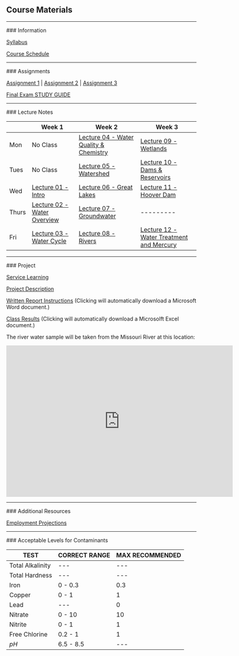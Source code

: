 ## Course Materials
<hr>
### Information

[Syllabus](/docs/Syllabus.pdf)

[Course Schedule](/docs/CourseSchedule.pdf)


<hr>
### Assignments

[Assignment 1](/docs/Assignment01.pdf) | [Assignment 2](/docs/Assignment02.pdf) | [Assignment 3](/docs/Assignment03.pdf)

[Final Exam STUDY GUIDE](/docs/StudyGuide.pdf)


<hr>
### Lecture Notes

|     | Week 1                                                  | Week 2                                                            | Week 3                                                                    |
|-----|---------------------------------------------------------|-------------------------------------------------------------------|---------------------------------------------------------------------------|
|Mon  | No Class                                                | [Lecture 04 - Water Quality & Chemistry](/lec/04-WaterQuality.pdf)| [Lecture 09 - Wetlands](/lec/09-Wetlands.pdf)                             |
|Tues | No Class                                                | [Lecture 05 - Watershed](/lec/05-Watershed.pdf)                   | [Lecture 10 - Dams & Reservoirs](/lec/10-DamsReservoirs.pdf)              |
|Wed  | [Lecture 01 - Intro](/lec/01-Intro.pdf)                 | [Lecture 06 - Great Lakes](/lec/06-GreatLakes.pdf)                | [Lecture 11 - Hoover Dam](/lec/11-DamVideo.pdf)                           |
|Thurs| [Lecture 02 - Water Overview](/lec/02-WaterOverview.pdf)| [Lecture 07 - Groundwater](/lec/07-Groundwater.pdf)               | ---------                                                                 |
|Fri  | [Lecture 03 - Water Cycle](/lec/03-WaterCycle.pdf)      | [Lecture 08 - Rivers](/lec/08-Rivers.pdf)                         | [Lecture 12 - Water Treatment and Mercury](/lec/12-WaterTreatment_Hg.pdf) |


<hr>
### Project

[Service Learning](/docs/ServiceLearning.pdf)

[Project Description](/docs/ProjectDescription.pdf)

[Written Report Instructions](/docs/WrittenReportTemplate.docx) (Clicking will automatically download a Microsoft Word document.)

[Class Results](/docs/ClassResults.xlsx) (Clicking will automatically download a Microsolft Excel document.)

The river water sample will be taken from the Missouri River at this location:
<iframe src="https://www.google.com/maps/embed?pb=!1m18!1m12!1m3!1d24305.375723723115!2d-96.99882763233053!3d42.76701038485986!2m3!1f0!2f0!3f0!3m2!1i1024!2i768!4f13.1!3m3!1m2!1s0x0%3A0xc479235af54e1bf9!2sClay+County+Boat+Ramp%2C+Canoe+Takeout!5e1!3m2!1sen!2sus!4v1496106414767" width="600" height="400" frameborder="0" style="border:0" allowfullscreen></iframe>

<hr>
### Additional Resources

[Employment Projections](/docs/EmploymentProjections.pdf)

<hr>
### Acceptable Levels for Contaminants

|TEST             |CORRECT RANGE |MAX RECOMMENDED  |
|-----------------|--------------|-----------------|
|Total Alkalinity | ---          | ---             |
|Total Hardness   | ---          | ---             |
|Iron             | 0 - 0.3      | 0.3             |
|Copper           | 0 - 1        | 1               |
|Lead             | ---          | 0               |
|Nitrate          | 0 - 10       | 10              |
|Nitrite          | 0 - 1        | 1               |
|Free Chlorine    | 0.2 - 1      | 1               |
| *pH*            | 6.5 - 8.5    | ---             |










